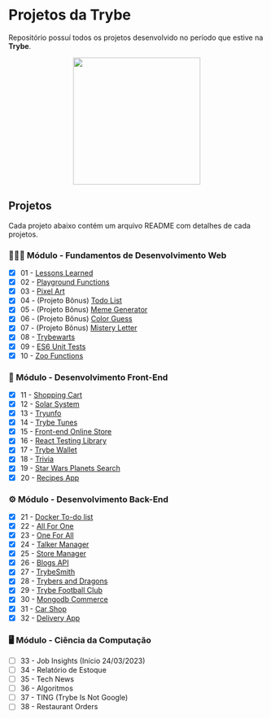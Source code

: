 # Projetos da Trybe

Repositório possuí todos os projetos desenvolvido no período que estive na **Trybe**.

<div align="center">

<img height="250px" align="center" src="https://theme.zdassets.com/theme_assets/9633455/9814df697eaf49815d7df109110815ff887b3457.png" />

</div>

## Projetos

Cada projeto abaixo contém um arquivo README com detalhes de cada projetos.

### 👨🏽‍💻 Módulo - Fundamentos de Desenvolvimento Web

- [x] 01 - [Lessons Learned][Lessons Learned-url]
- [x] 02 - [Playground Functions][Playgound-url]
- [x] 03 - [Pixel Art][Pixels Art-url]
- [x] 04 - (Projeto Bônus) [Todo List][Todo List-url]
- [x] 05 - (Projeto Bônus) [Meme Generator][Meme Generator-url]
- [x] 06 - (Projeto Bônus) [Color Guess][Color Guess-url]
- [x] 07 - (Projeto Bônus) [Mistery Letter][Mistery Letter-url]
- [x] 08 - [Trybewarts][Trybe Warts-url]
- [x] 09 - [ES6 Unit Tests][ES6 Unit Tests-url]
- [x] 10 - [Zoo Functions][Zoo Functions-url]

### 🎨 Módulo - Desenvolvimento Front-End

- [x] 11 - [Shopping Cart][Shopping Cart-url]
- [x] 12 - [Solar System][Solar System-url]
- [x] 13 - [Tryunfo][Tryunfo-url]
- [x] 14 - [Trybe Tunes][Trybe Tunes-url]
- [x] 15 - [Front-end Online Store][Front-end Online Store-url]
- [x] 16 - [React Testing Library][React Testing Library-url]
- [x] 17 - [Trybe Wallet][Trybe Wallet-url]
- [x] 18 - [Trivia][Trivia-url]
- [x] 19 - [Star Wars Planets Search][Star Wars Planets Search-url]
- [x] 20 - [Recipes App][Recipes App-url]

### ⚙️ Módulo - Desenvolvimento Back-End

- [x] 21 - [Docker To-do list][Docker To-do list-url]
- [x] 22 - [All For One][All For One-url]
- [x] 23 - [One For All][One For All-url]
- [x] 24 - [Talker Manager][Talker Manager-url]
- [x] 25 - [Store Manager][Store Manager-url]
- [x] 26 - [Blogs API][Blogs API-url]
- [x] 27 - [TrybeSmith][TrybeSmith-url]
- [x] 28 - [Trybers and Dragons][Trybers and Dragons-url]
- [x] 29 - [Trybe Football Club][Trybe Football Club-url]
- [x] 30 - [Mongodb Commerce][Mongodb Commerce-url]
- [x] 31 - [Car Shop][Car Shop-url]
- [x] 32 - [Delivery App][Delivery App-ulr]

### 🖥️ Módulo - Ciência da Computação

- [ ] 33 - Job Insights (Início 24/03/2023)
- [ ] 34 - Relatório de Estoque
- [ ] 35 - Tech News
- [ ] 36 - Algoritmos
- [ ] 37 - TING (Trybe Is Not Google)
- [ ] 38 - Restaurant Orders

[Lessons Learned-url]: https://github.com/Ludson96/project-lessons-learned
[Playgound-url]: https://github.com/Ludson96/project-playground-functions
[Pixels Art-url]: https://github.com/Ludson96/project-pixels-art
[Todo List-url]: https://github.com/Ludson96/project-todo-list
[Color Guess-url]: https://github.com/Ludson96/project-color-guess
[Meme Generator-url]: https://github.com/Ludson96/project-meme-generator
[Mistery Letter-url]: https://github.com/Ludson96/project-mistery-letter
[Trybe Warts-url]: https://github.com/Ludson96/project-trybe-warts
[ES6 Unit Tests-url]: https://github.com/Ludson96/project-es6-unit-tests
[Zoo Functions-url]: https://github.com/Ludson96/project-zoo-functions
[Shopping Cart-url]: https://github.com/Ludson96/project-shopping-cart
[Solar System-url]: https://github.com/Ludson96/project-solar-system
[Tryunfo-url]: https://github.com/Ludson96/project-tryunfo
[Trybe Tunes-url]: https://github.com/Ludson96/project-trybe-tunes
[Front-end Online Store-url]: https://github.com/Ludson96/project-frontend-online-store
[React Testing Library-url]: https://github.com/Ludson96/project-react-testing-library
[Trybe Wallet-url]:https://github.com/Ludson96/project-trybe-wallet
[Trivia-url]:https://github.com/Ludson96/project-trivia-react-redux
[Star Wars Planets Search-url]: https://github.com/Ludson96/project-starwars-planets-search
[Recipes App-url]: https://github.com/Ludson96/project-recipes-app
[Docker To-do list-url]: https://github.com/Ludson96/project-docker-todo-list
[All For One-url]: https://github.com/Ludson96/project-mysql-all-for-one
[One For All-url]: https://github.com/Ludson96/project-mysql-one-for-all
[Talker Manager-url]: https://github.com/Ludson96/project-talker-manager
[Store Manager-url]: https://github.com/Ludson96/project-store-manager
[Blogs API-url]: https://github.com/Ludson96/project-blogs-api
[TrybeSmith-url]: https://github.com/Ludson96/project-trybesmith
[Trybers and Dragons-url]: https://github.com/Ludson96/project-trybers-and-dragons
[Trybe Football Club-url]: https://github.com/Ludson96/project-trybe-futebol-clube
[Mongodb Commerce-url]: https://github.com/Ludson96/project-mongodb-commerce
[Car Shop-url]: https://github.com/Ludson96/project-car-shop
[Delivery App-ulr]: https://github.com/Ludson96/project-delivery-app

